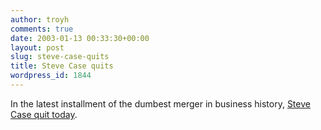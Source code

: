 ```yaml
---
author: troyh
comments: true
date: 2003-01-13 00:33:30+00:00
layout: post
slug: steve-case-quits
title: Steve Case quits
wordpress_id: 1844
---
```


In the latest installment of the dumbest merger in business history, [Steve Case quit today](http://money.cnn.com/2003/01/12/news/aol.reut.reut/index.htm).

